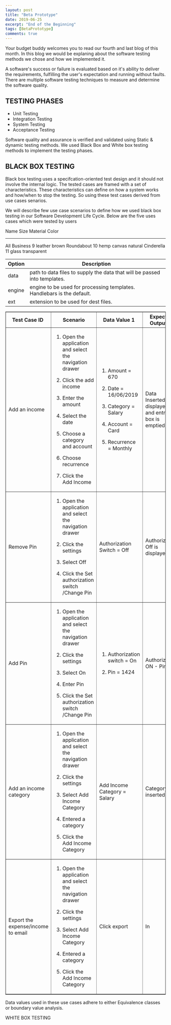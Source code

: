 ```yaml
---
layout: post
title: "Beta Prototype"
date: 2019-06-25
excerpt: "End of the Beginning"
tags: [BetaPrototype]
comments: true
---
```


Your budget buddy welcomes you to read our fourth and last blog of this month. In this blog we would be explaning about the software testing methods we chose and how we implemented it.

<p>A software's success or failure is evaluated based on it's ability to deliver the requirements, fulfilling the user's expectation and running without faults. There are multiple software testing techniques to measure and determine the software quality.</p>

<h2>TESTING PHASES</h2>
<ul>
<li>Unit Testing</li>
<li>Integration Testing</li>
<li>System Testing</li>
<li>Acceptance Testing</li>
</ul>

<p>Software quality and assurance is verified and validated using Static & dynamic testing methods. We used Black Box and White box testing methods to implement the testing phases.</p>


<h2>BLACK BOX TESTING </h2>
<p> Black box testing uses a specifcation-oriented test design and it should not involve the internal logic. The tested cases are framed with a set of characteristics. These characteristics can define on how a system works and how/when to stop the testing. So using these test cases derived from use cases senarios. </p>

<p>We will describe few use case scenarios to define how we used black box testing in our Software Development Life Cycle. Below are the five uses cases which were tested by users</p>

Name           Size  Material      Color
------------- -----  ------------  ------------
All Business      9  leather       brown
Roundabout       10  hemp canvas   natural
Cinderella       11  glass         transparent

| Option | Description |
| ------ | ----------- |
| data   | path to data files to supply the data that will be passed into templates. |
| engine | engine to be used for processing templates. Handlebars is the default. |
| ext    | extension to be used for dest files. |

<table style="width: 100%; margin-left: auto; margin-right: auto;" border="#000000" cellspacing="2" cellpadding="2">
  <thead>
    <tr>
      <th>Test Case ID&nbsp;</th>
      <th>Scenario</th>
      <th>Data Value 1&nbsp;</th>
      <th>Expected Output 1&nbsp;</th>
      <th>Data value 2&nbsp;</th>
      <th>Expected Output 2&nbsp;</th>
      <th>Actual Result&nbsp;</th>
    </tr>
  </thead>
  <tbody>
    <tr>
      <td>Add an income</td>
      <td>
        <ol>
          <li>
            <p>Open the application and select the navigation drawer</p>
          </li>
          <li>
            <p>Click the add income</p>
          </li>
          <li>
            <p>Enter the amount</p>
          </li>
          <li>
            <p>Select the date</p>
          </li>
          <li>
            <p>Choose a category and account</p>
          </li>
          <li>
            <p>Choose recurrence</p>
          </li>
          <li>
            <p>Click the Add Income</p>
          </li>
        </ol>
      </td>
      <td>
        <ol>
          <li>
            <p>Amount = 670</p>
          </li>
          <li>
            <p>Date = 16/06/2019</p>
          </li>
          <li>
            <p>Category = Salary</p>
          </li>
          <li>
            <p>Account = Card</p>
          </li>
          <li>
            <p>Recurrence = Monthly</p>
          </li>
        </ol>
      </td>
      <td>
        <p>Data Inserted is displayed and entry box is emptied</p>
      </td>
      <td>
        <ol>
          <li>
            <p>Amount = 70.50</p>
          </li>
          <li>
            <p>Date = 19/06/2019</p>
          </li>
          <li>
            <p>Category = Part-time</p>
          </li>
          <li>
            <p>Account = Cash</p>
          </li>
          <li>
            <p>Recurrence = One Time</p>
          </li>
        </ol>
      </td>
      <td>Data Inserted is displayed and entry box is emptied</td>
      <td>Data Inserted is displayed and entry box is emptied</td>
    </tr>
    <tr>
      <td>Remove Pin</td>
      <td>
        <ol>
          <li>
            <p>Open the application and select the navigation drawer</p>
          </li>
          <li>
            <p>Click the settings</p>
          </li>
          <li>
            <p>Select Off</p>
          </li>
<li>
<p>Click the Set authorization switch /Change Pin</p>
</li>
</ol>
</td>
<td>Authorization Switch = Off</td>
<td>Authorization Off is displayed</td>
<td>Authorization Switch = Off</td>
<td>Authorization Off is displayed</td>
<td>Authorization OFF</td>
</tr>
<tr>
<td>Add Pin</td>
<td>
<ol>
<li>
<p>Open the application and select the navigation drawer</p>
</li>
<li>
<p>Click the settings</p>
</li>
<li>
<p>Select On</p>
</li>
<li>
<p>Enter Pin</p>
</li>
<li>
<p>Click the Set authorization switch /Change Pin</p>
</li>
</ol>
</td>
<td>
<ol>
<li>
<p>Authorization switch = On</p>
</li>
<li>
<p>Pin = 1424</p>
</li>
</ol>
</td>
<td>Authorization ON - Pin set</td>
<td>
<ol>
<li>
<p>Authorization switch = On</p>
</li>
<li>
<p>Pin = 1</p>
</li>
</ol>
</td>
<td>Authorization On - Pin Set</td>
<td>Authorization On - Pin set;</td>
</tr>
<tr>
<td>Add an income category</td>
<td>
<ol>
<li>
<p>Open the application and select the navigation drawer</p>
</li>
<li>
<p>Click the settings</p>
</li>
<li>
<p>Select Add Income Category</p>
</li>
<li>
<p>Entered a category</p>
</li>
<li>
<p>Click the Add Income Category</p>
</li>
</ol>
</td>
<td>Add Income Category = Salary</td>
<td>Category inserted</td>
<td>Add Income category = Rent</td>
<td>Category inserted</td>
<td>Category inserted</td>
</tr>
<tr>
<td>Export the expense/income to email</td>
<td>
<ol>
<li>
<p>Open the application and select the navigation drawer</p>
</li>
<li>
<p>Click the settings</p>
</li>
<li>
<p>Select Add Income Category</p>
</li>
<li>
<p>Entered a category</p>
</li>
<li>
<p>Click the Add Income Category</p>
</li>
</ol>
</td>
<td>Click export</td>
<td>In</td>
<td></td>
<td></td>
</tr>
</tbody>
</table>
<p>Data values used in these use cases adhere to either Equivalence classes or boundary value analysis.</p>

WHITE BOX TESTING
